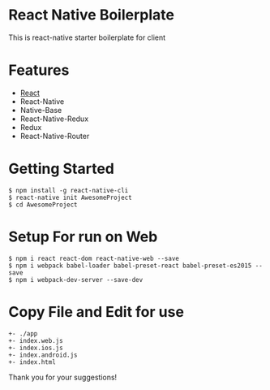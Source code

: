 # React Native Boilerplate
This is react-native starter boilerplate for client
# Features

- [React](https://github.com/facebook/react)
- React-Native
- Native-Base
- React-Native-Redux
- Redux
- React-Native-Router

# Getting Started
```
$ npm install -g react-native-cli
$ react-native init AwesomeProject
$ cd AwesomeProject

```

# Setup For run on Web
```
$ npm i react react-dom react-native-web --save
$ npm i webpack babel-loader babel-preset-react babel-preset-es2015 --save
$ npm i webpack-dev-server --save-dev

```
# Copy File and Edit for use
```
+- ./app
+- index.web.js
+- index.ios.js
+- index.android.js
+- index.html

```

Thank you for your suggestions!
